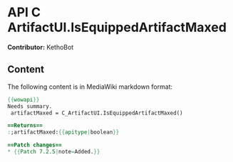 # API C ArtifactUI.IsEquippedArtifactMaxed

**Contributor:** KethoBot

## Content

The following content is in MediaWiki markdown format:

```mediawiki
{{wowapi}}
Needs summary.
 artifactMaxed = C_ArtifactUI.IsEquippedArtifactMaxed()

==Returns==
:;artifactMaxed:{{apitype|boolean}}

==Patch changes==
* {{Patch 7.2.5|note=Added.}}
```